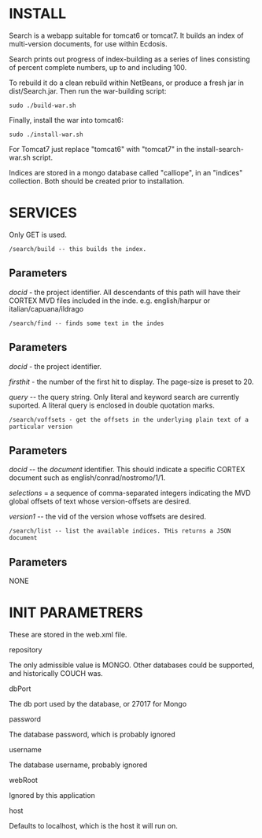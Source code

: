 INSTALL
=======

Search is a webapp suitable for tomcat6 or tomcat7. It builds an index of multi-version documents,
for use within Ecdosis.

Search prints out progress of index-building as a series of lines 
consisting of percent complete numbers, up to and including 100.

To rebuild it do a clean rebuild within NetBeans, or produce a fresh 
jar in dist/Search.jar. Then run the war-building script:

    sudo ./build-war.sh

Finally, install the war into tomcat6:

    sudo ./install-war.sh

For Tomcat7 just replace "tomcat6" with "tomcat7" in the install-search-war.sh script.

Indices are stored in a mongo database called "calliope", in an "indices" collection.
Both should be created prior to installation.

SERVICES
========
Only GET is used.

    /search/build -- this builds the index.

Parameters
----------
*docid* - the project identifier. All descendants of this path will have their CORTEX MVD files included in the inde. e.g. english/harpur or italian/capuana/ildrago

    /search/find -- finds some text in the indes
    
Parameters
----------
*docid* - the project identifier.

*firsthit* - the number of the first hit to display. The page-size is preset to 20.

*query* -- the query string. Only literal and keyword search are currently suported. A literal query is enclosed in double quotation marks.

    /search/voffsets - get the offsets in the underlying plain text of a particular version
    
Parameters
----------
*docid* -- the *document* identifier. This should indicate a specific CORTEX document such as english/conrad/nostromo/1/1.

*selections* = a sequence of comma-separated integers indicating the MVD global offsets of text whose version-offsets are desired.

*version1* -- the vid of the version whose voffsets are desired.

    /search/list -- list the available indices. THis returns a JSON document

Parameters
----------
NONE

INIT PARAMETRERS
================
These are stored in the web.xml file.

repository 

The only admissible value is MONGO. Other databases could be supported, and 
historically COUCH was.

dbPort

The db port used by the database, or 27017 for Mongo

password

The database password, which is probably ignored

username

The database username, probably ignored

webRoot

Ignored by this application

host

Defaults to localhost, which is the host it will run on.

